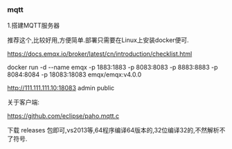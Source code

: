 ﻿### mqtt 

1.搭建MQTT服务器

推荐这个,比较好用,方便简单.部署只需要在Linux上安装docker便可.

https://docs.emqx.io/broker/latest/cn/introduction/checklist.html

docker run -d --name emqx -p 1883:1883 -p 8083:8083 -p 8883:8883 -p 8084:8084 -p 18083:18083 emqx/emqx:v4.0.0

http://111.111.111.10:18083  admin public

关于客户端:

https://github.com/eclipse/paho.mqtt.c

下载 releases 包即可,vs2013等,64程序编译64版本的,32位编译32的,不然解析不了符号.


